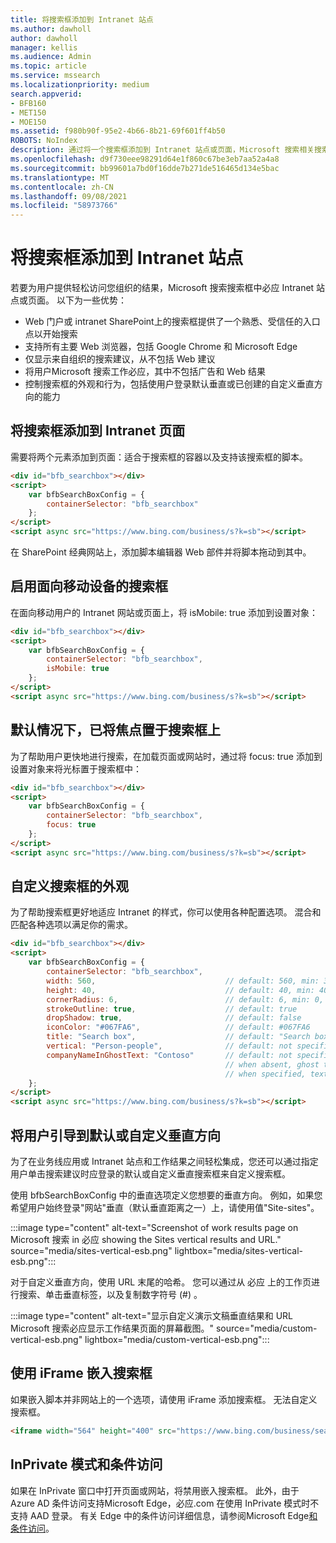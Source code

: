 ```yaml
---
title: 将搜索框添加到 Intranet 站点
ms.author: dawholl
author: dawholl
manager: kellis
ms.audience: Admin
ms.topic: article
ms.service: mssearch
ms.localizationpriority: medium
search.appverid:
- BFB160
- MET150
- MOE150
ms.assetid: f980b90f-95e2-4b66-8b21-69f601ff4b50
ROBOTS: NoIndex
description: 通过将一个搜索框添加到 Intranet 站点或页面，Microsoft 搜索相关搜索建议并更快地查找工作结果。
ms.openlocfilehash: d9f730eee98291d64e1f860c67be3eb7aa52a4a8
ms.sourcegitcommit: bb99601a7bd0f16dde7b271de516465d134e5bac
ms.translationtype: MT
ms.contentlocale: zh-CN
ms.lasthandoff: 09/08/2021
ms.locfileid: "58973766"
---
```

# <a name="add-a-search-box-to-your-intranet-site"></a>将搜索框添加到 Intranet 站点

若要为用户提供轻松访问您组织的结果，Microsoft 搜索搜索框中必应 Intranet 站点或页面。 以下为一些优势：

- Web 门户或 intranet SharePoint上的搜索框提供了一个熟悉、受信任的入口点以开始搜索
- 支持所有主要 Web 浏览器，包括 Google Chrome 和 Microsoft Edge
- 仅显示来自组织的搜索建议，从不包括 Web 建议
- 将用户Microsoft 搜索工作必应，其中不包括广告和 Web 结果
- 控制搜索框的外观和行为，包括使用户登录默认垂直或已创建的自定义垂直方向的能力
  
## <a name="add-a-search-box-to-an-intranet-page"></a>将搜索框添加到 Intranet 页面

需要将两个元素添加到页面：适合于搜索框的容器以及支持该搜索框的脚本。
  
```html
<div id="bfb_searchbox"></div>
<script>
    var bfbSearchBoxConfig = {
        containerSelector: "bfb_searchbox"
    };
</script>
<script async src="https://www.bing.com/business/s?k=sb"></script>
```

在 SharePoint 经典网站上，添加脚本编辑器 Web 部件并将脚本拖动到其中。
  
## <a name="enable-the-search-box-for-mobile"></a>启用面向移动设备的搜索框

在面向移动用户的 Intranet 网站或页面上，将 isMobile: true 添加到设置对象：
  
```html
<div id="bfb_searchbox"></div>
<script>
    var bfbSearchBoxConfig = {
        containerSelector: "bfb_searchbox", 
        isMobile: true
    };
</script>
<script async src="https://www.bing.com/business/s?k=sb"></script>
```

## <a name="put-focus-on-the-search-box-by-default"></a>默认情况下，已将焦点置于搜索框上

为了帮助用户更快地进行搜索，在加载页面或网站时，通过将 focus: true 添加到设置对象来将光标置于搜索框中：
  
```html
<div id="bfb_searchbox"></div>
<script>
    var bfbSearchBoxConfig = {
        containerSelector: "bfb_searchbox",
        focus: true
    };
</script>
<script async src="https://www.bing.com/business/s?k=sb"></script>
```

## <a name="customize-the-appearance-of-the-search-box"></a>自定义搜索框的外观 

为了帮助搜索框更好地适应 Intranet 的样式，你可以使用各种配置选项。 混合和匹配各种选项以满足你的需求。

```html
<div id="bfb_searchbox"></div>
<script>
    var bfbSearchBoxConfig = {
        containerSelector: "bfb_searchbox",
        width: 560,                             // default: 560, min: 360, max: 650
        height: 40,                             // default: 40, min: 40, max: 72
        cornerRadius: 6,                        // default: 6, min: 0, max: 25                                   
        strokeOutline: true,                    // default: true
        dropShadow: true,                       // default: false
        iconColor: "#067FA6",                   // default: #067FA6
        title: "Search box",                    // default: "Search box"
        vertical: "Person-people",              // default: not specified, search box directs to the All vertical on the WORK results page
        companyNameInGhostText: "Contoso"       // default: not specified
                                                // when absent, ghost text will be "Search work"
                                                // when specified, text will be "Search <companyNameInGhostText>"
    };
</script>
<script async src="https://www.bing.com/business/s?k=sb"></script>
```

## <a name="direct-users-to-a-default-or-custom-vertical"></a>将用户引导到默认或自定义垂直方向

为了在业务线应用或 Intranet 站点和工作结果之间轻松集成，您还可以通过指定用户单击搜索建议时应登录的默认或自定义垂直搜索框来自定义搜索框。

使用 bfbSearchBoxConfig 中的垂直选项定义您想要的垂直方向。 例如，如果您希望用户始终登录"网站"垂直（默认垂直距离之一）上，请使用值"Site-sites"。

:::image type="content" alt-text="Screenshot of work results page on Microsoft 搜索 in 必应 showing the Sites vertical results and URL." source="media/sites-vertical-esb.png" lightbox="media/sites-vertical-esb.png":::

对于自定义垂直方向，使用 URL 末尾的哈希。 您可以通过从 必应 上的工作页进行搜索、单击垂直标签，以及复制数字符号 (#) 。

:::image type="content" alt-text="显示自定义演示文稿垂直结果和 URL Microsoft 搜索必应显示工作结果页面的屏幕截图。" source="media/custom-vertical-esb.png" lightbox="media/custom-vertical-esb.png":::

## <a name="use-an-iframe-to-embed-a-search-box"></a>使用 iFrame 嵌入搜索框

如果嵌入脚本并非网站上的一个选项，请使用 iFrame 添加搜索框。 无法自定义搜索框。
  
```html
<iframe width="564" height="400" src="https://www.bing.com/business/searchbox"></iframe>
```

## <a name="inprivate-mode-and-conditional-access"></a>InPrivate 模式和条件访问

如果在 InPrivate 窗口中打开页面或网站，将禁用嵌入搜索框。 此外，由于 Azure AD 条件访问支持Microsoft Edge，必应.com 在使用 InPrivate 模式时不支持 AAD 登录。 有关 Edge 中的条件访问详细信息，请参阅Microsoft Edge[和条件访问](/deployedge/ms-edge-security-conditional-access#accessing-conditional-access-protected-resources-in-microsoft-edge)。 
